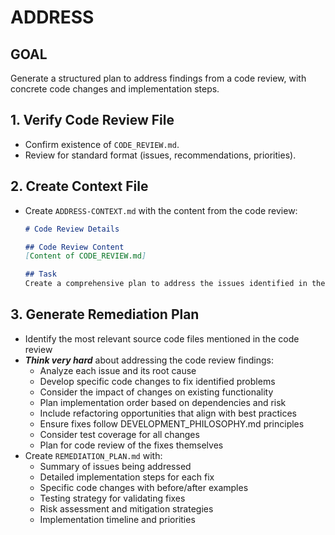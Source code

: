 # ADDRESS

## GOAL
Generate a structured plan to address findings from a code review, with concrete code changes and implementation steps.

## 1. Verify Code Review File
- Confirm existence of `CODE_REVIEW.md`.
- Review for standard format (issues, recommendations, priorities).

## 2. Create Context File
- Create `ADDRESS-CONTEXT.md` with the content from the code review:
  ```markdown
  # Code Review Details

  ## Code Review Content
  [Content of CODE_REVIEW.md]

  ## Task
  Create a comprehensive plan to address the issues identified in the code review.
  ```

## 3. Generate Remediation Plan
- Identify the most relevant source code files mentioned in the code review
- ***Think very hard*** about addressing the code review findings:
  - Analyze each issue and its root cause
  - Develop specific code changes to fix identified problems
  - Consider the impact of changes on existing functionality
  - Plan implementation order based on dependencies and risk
  - Include refactoring opportunities that align with best practices
  - Ensure fixes follow DEVELOPMENT_PHILOSOPHY.md principles
  - Consider test coverage for all changes
  - Plan for code review of the fixes themselves
- Create `REMEDIATION_PLAN.md` with:
  - Summary of issues being addressed
  - Detailed implementation steps for each fix
  - Specific code changes with before/after examples
  - Testing strategy for validating fixes
  - Risk assessment and mitigation strategies
  - Implementation timeline and priorities